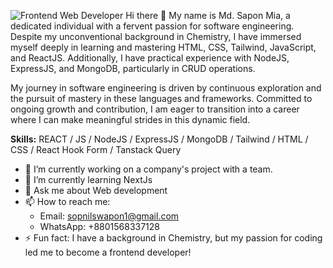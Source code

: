 ![Frontend Web Developer](https://media.licdn.com/dms/image/D5616AQHSuFq_FHcRSw/profile-displaybackgroundimage-shrink_350_1400/0/1714632939734?e=1725494400&v=beta&t=Mq_kHmYzAajEdeedAwgKPF5LP_UL_aLRQhZYTdmKHKE)
Hi there 👋
My name is Md. Sapon Mia, a dedicated individual with a fervent passion for software engineering. Despite my unconventional background in Chemistry, I have immersed myself deeply in learning and mastering HTML, CSS, Tailwind, JavaScript, and ReactJS. Additionally, I have practical experience with NodeJS, ExpressJS, and MongoDB, particularly in CRUD operations.

My journey in software engineering is driven by continuous exploration and the pursuit of mastery in these languages and frameworks. Committed to ongoing growth and contribution, I am eager to transition into a career where I can make meaningful strides in this dynamic field.

**Skills:**  REACT / JS / NodeJS / ExpressJS / MongoDB / Tailwind / HTML / CSS / React Hook Form / Tanstack Query

- 🔭 I’m currently working on a company's project with a team.
- 🌱 I’m currently learning NextJs 
- 💬 Ask me about Web development 
- 📫 How to reach me: 
  - Email: sopnilswapon1@gmail.com
  - WhatsApp: +8801568337128 
- ⚡ Fun fact: I have a background in Chemistry, but my passion for coding led me to become a frontend developer!

